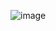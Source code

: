 ![image](https://user-images.githubusercontent.com/84061081/123089539-0888d200-d462-11eb-8a5c-8b8c8085a0c7.png)